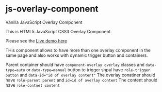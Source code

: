 # js-overlay-component
Vanilla JavaScript Overlay Component

This is HTML5 JavaScript CSS3 Overlay Component.

Please see the [Live demo here](https://codepen.io/dandigam/full/OzJJGx/)

THis component allows to have more than one overlay component in the same page and also works with dynamic trigger button and containers. 

Parent container should have `component-overlay overlay` classes and `data-type=auto` or `data-type=manual`
button to trigger shpul have `role-trigger button` and `data-id="id of overlay content"`
The overlay conatiner should have `role-parent parent` and `id=id of overlay content`
The content should have `role-contnet content`
